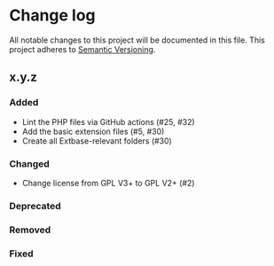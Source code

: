 # Change log

All notable changes to this project will be documented in this file.
This project adheres to [Semantic Versioning](https://semver.org/).

## x.y.z

### Added
- Lint the PHP files via GitHub actions (#25, #32)
- Add the basic extension files (#5, #30)
- Create all Extbase-relevant folders (#30)

### Changed
- Change license from GPL V3+ to GPL V2+ (#2)

### Deprecated

### Removed

### Fixed
